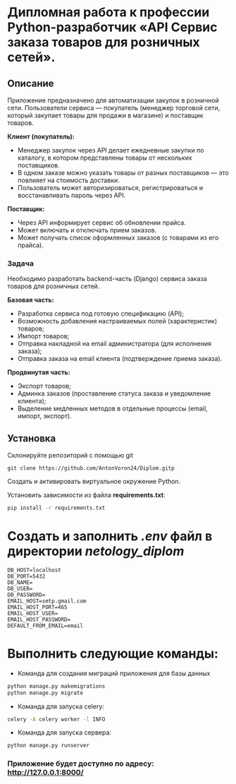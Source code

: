 # Дипломная работа к профессии Python-разработчик «API Сервис заказа товаров для розничных сетей».

## Описание

Приложение предназначено для автоматизации закупок в розничной сети. Пользователи сервиса — покупатель (менеджер торговой сети, который закупает товары для продажи в магазине) и поставщик товаров.

**Клиент (покупатель):**

- Менеджер закупок через API делает ежедневные закупки по каталогу, в котором
  представлены товары от нескольких поставщиков.
- В одном заказе можно указать товары от разных поставщиков — это
  повлияет на стоимость доставки.
- Пользователь может авторизироваться, регистрироваться и восстанавливать пароль через API.
    
**Поставщик:**

- Через API информирует сервис об обновлении прайса.
- Может включать и отключать прием заказов.
- Может получать список оформленных заказов (с товарами из его прайса).


### Задача

Необходимо разработать backend-часть (Django) сервиса заказа товаров для розничных сетей.

**Базовая часть:**
* Разработка сервиса под готовую спецификацию (API);
* Возможность добавления настраиваемых полей (характеристик) товаров;
* Импорт товаров;
* Отправка накладной на email администратора (для исполнения заказа);
* Отправка заказа на email клиента (подтверждение приема заказа).

**Продвинутая часть:**
* Экспорт товаров;
* Админка заказов (проставление статуса заказа и уведомление клиента);
* Выделение медленных методов в отдельные процессы (email, импорт, экспорт).


## Установка

Склонируйте репозиторий с помощью git

    git clone https://github.com/AntonVoron24/Diplom.gitp

Создать и активировать виртуальное окружение Python.

Установить зависимости из файла **requirements.txt**:
```bash
pip install -r requirements.txt
```
# Создать и заполнить **_.env_** файл в директории **_netology_diplom_**
```
DB_HOST=localhost
DB_PORT=5432
DB_NAME=
DB_USER=
DB_PASSWORD=
EMAIL_HOST=smtp.gmail.com
EMAIL_HOST_PORT=465
EMAIL_HOST_USER=
EMAIL_HOST_PASSWORD=
DEFAULT_FROM_EMAIL=email
```
# Выполнить следующие команды:
* Команда для создания миграций приложения для базы данных
```bash
python manage.py makemigrations
python manage.py migrate
```
* Команда для запуска celery:
```bash
celery -A celery worker -l INFO 
```
* Команда для запуска сервера:
```bash
python manage.py runserver
```
### Приложение будет доступно по адресу: http://127.0.0.1:8000/